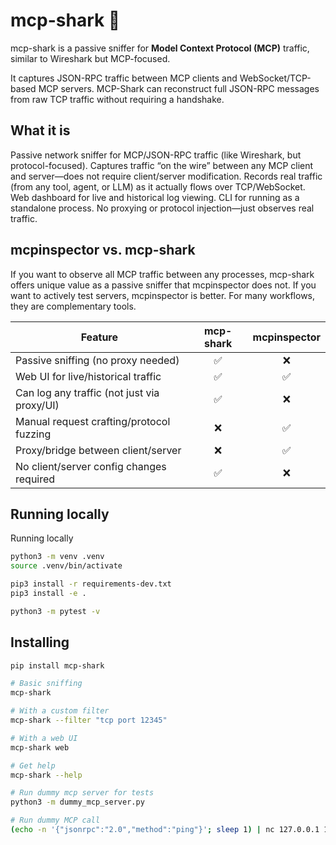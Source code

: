 # mcp-shark 🦈

mcp-shark is a passive sniffer for **Model Context Protocol (MCP)** traffic, similar to Wireshark but MCP-focused.

It captures JSON-RPC traffic between MCP clients and WebSocket/TCP-based MCP servers. MCP-Shark can reconstruct full JSON-RPC messages from raw TCP traffic without requiring a handshake.

## What it is
Passive network sniffer for MCP/JSON-RPC traffic (like Wireshark, but protocol-focused).
Captures traffic “on the wire” between any MCP client and server—does not require client/server modification.
Records real traffic (from any tool, agent, or LLM) as it actually flows over TCP/WebSocket.
Web dashboard for live and historical log viewing.
CLI for running as a standalone process.
No proxying or protocol injection—just observes real traffic.

## mcpinspector vs. mcp-shark

If you want to observe all MCP traffic between any processes, mcp-shark offers unique value as a passive sniffer that mcpinspector does not. If you want to actively test servers, mcpinspector is better. For many workflows, they are complementary tools.

| Feature                                    | mcp-shark | mcpinspector |
|---------------------------------------------|:---------:|:------------:|
| Passive sniffing (no proxy needed)          |     ✅     |      ❌       |
| Web UI for live/historical traffic          |     ✅     |      ✅       |
| Can log any traffic (not just via proxy/UI) |     ✅     |      ❌       |
| Manual request crafting/protocol fuzzing    |     ❌     |      ✅       |
| Proxy/bridge between client/server          |     ❌     |      ✅       |
| No client/server config changes required    |     ✅     |      ❌       |

## Running locally

Running locally

```bash
python3 -m venv .venv
source .venv/bin/activate

pip3 install -r requirements-dev.txt
pip3 install -e .

python3 -m pytest -v
```

## Installing

```bash
pip install mcp-shark

# Basic sniffing
mcp-shark

# With a custom filter
mcp-shark --filter "tcp port 12345"

# With a web UI
mcp-shark web

# Get help
mcp-shark --help

# Run dummy mcp server for tests
python3 -m dummy_mcp_server.py

# Run dummy MCP call
(echo -n '{"jsonrpc":"2.0","method":"ping"}'; sleep 1) | nc 127.0.0.1 12345
```